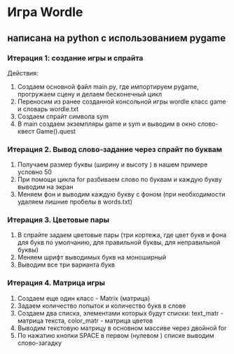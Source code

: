 # Игра Wordle

## написана на python с использованием pygame

### Итерация 1: создание игры и спрайта


Действия:

1. Создаем основной файл main.py, где импортируем pygame, прогружаем сцену и делаем бесконечный цикл 
2. Переносим из ранее созданной консольной игры wordle класс game и словарь wordle.txt
3. Создаем спрайт символа sym
4. В main создаем экземпляры game и sym и выводим в окно слово-квест Game().quest


### Итерация 2. Вывод слово-задание через спрайт по буквам

1. Получаем размер буквы (ширину и высоту ) в нашем примере условно 50
2. При помощи цикла for разбиваем слово по буквам и каждую букву выводим на экран
3. Меняем фон и выводим каждую букву с фоном (при необходимости удаляем лишние пробелы в words.txt)


### Итерация 3. Цветовые пары

1. В спрайте задаем цветовые пары (три кортежа, где цвет букв и фона для букв по умолчанию, для правильной буквы, для неправильной буквы)
2. Меняем шрифт выводимых букв на моноширный
3. Выводим все три варианта букв

### Итерация 4. Матрица игры

1. Создаем еще один класс - Matrix (матрица)
2. Задаем количество попыток и количество букв в слове
3. Создаем два списка, элементами которых будут списки: text_matr - матрица текста, color_matr - матрица цветов
4. Выводим текстовую матрицу в основном массиве через двойной for
5. По нажатию кнопки SPACE в первом (нулевом ) списке выводим слово-загадку
